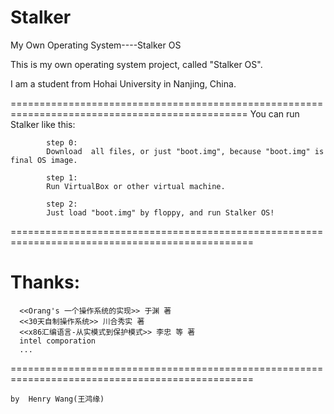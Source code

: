 Stalker
=======

My Own Operating System----Stalker OS

This is my own operating system project, called "Stalker OS".

I am a student from Hohai University in Nanjing, China.

===============================================================================================
      You can run Stalker like this:

            step 0:
            Download  all files, or just "boot.img", because "boot.img" is final OS image.
            
            step 1:
            Run VirtualBox or other virtual machine.
            
            step 2:
            Just load "boot.img" by floppy, and run Stalker OS! 
  
================================================================================================


Thanks:
=======
      <<Orang's 一个操作系统的实现>> 于渊 著
      <<30天自制操作系统>> 川合秀实 著
      <<x86汇编语言-从实模式到保护模式>> 李忠 等 著
      intel comporation
      ...
================================================================================================

	
	by  Henry Wang(王鸿缘)


